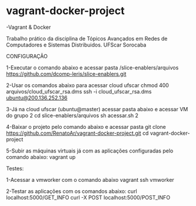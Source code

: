 # vagrant-docker-project
-Vagrant & Docker

Trabalho prático da disciplina de Tópicos Avançados em Redes de Computadores e Sistemas Distribuidos. UFScar Sorocaba

CONFIGURAÇÃO

1-Executar o comando abaixo e acessar pasta /slice-enablers/arquivos
	https://github.com/dcomp-leris/slice-enablers.git

2-Usar os comandos abaixo para acessar cloud ufscar
	chmod 400 arquivos/cloud_ufscar_rsa.dms
	ssh -i cloud_ufscar_rsa.dms ubuntu@200.136.252.136

3-Já na cloud ufscar (ubuntu@master) acessar pasta abaixo e acessar VM do grupo 2
	cd slice-enablers/arquivos
	sh acessar.sh 2

4-Baixar o projeto pelo comando abaixo e acessar pasta 
	git clone https://github.com/RenatoAr/vagrant-docker-project.git
	cd vagrant-docker-project

5-Subir as máquinas virtuais já com as aplicações configuradas pelo comando abaixo: 
	vagrant up

Testes:

1-Acessar a vmworker com o comando abaixo
	vagrant ssh vmworker

2-Testar as aplicações com os comandos abaixo:
	curl localhost:5000/GET_INFO
	curl -X POST localhost:5000/POST_INFO